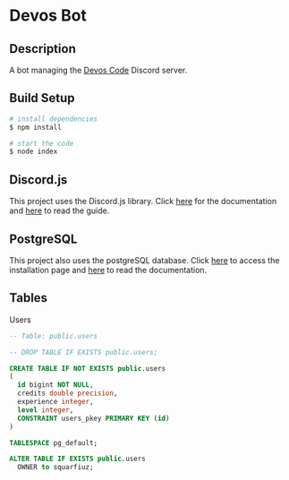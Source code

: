 # Devos Bot

## Description

A bot managing the [Devos Code](https://discord.gg/SgfzZPckVT) Discord server.

## Build Setup

```bash
# install dependencies
$ npm install

# start the code
$ node index
```

## Discord.js

This project uses the Discord.js library. Click [here](https://discord.js.org) for the documentation and [here](https://discordjs.guide) to read the guide.

## PostgreSQL

This project also uses the postgreSQL database. Click [here](https://www.enterprisedb.com/downloads/postgres-postgresql-downloads) to access the installation page and [here](https://www.postgresql.org/docs/) to read the documentation.

## Tables

Users

```sql
-- Table: public.users

-- DROP TABLE IF EXISTS public.users;

CREATE TABLE IF NOT EXISTS public.users
(
  id bigint NOT NULL,
  credits double precision,
  experience integer,
  level integer,
  CONSTRAINT users_pkey PRIMARY KEY (id)
)

TABLESPACE pg_default;

ALTER TABLE IF EXISTS public.users
  OWNER to squarfiuz;
```
